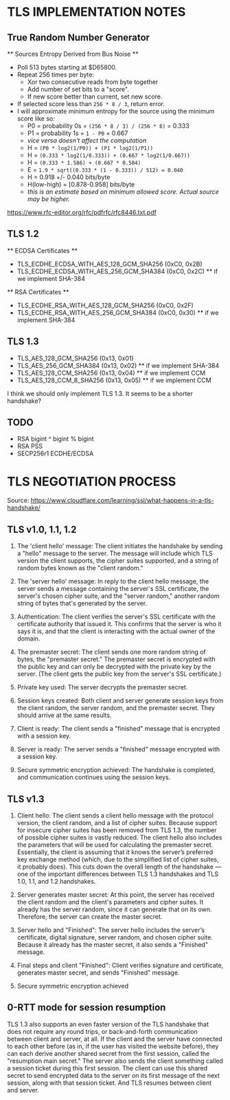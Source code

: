 TLS IMPLEMENTATION NOTES
=========================

True Random Number Generator
----------------------------

** Sources Entropy Derived from Bus Noise **

- Poll 513 bytes starting at $D65800.
- Repeat 256 times per byte:
    - Xor two consecutive reads from byte together
    - Add number of set bits to a "score".
    - If new score better than current, set new score.
- If selected score less than `256 * 8 / 3`, return error.
- I will approximate minimum entropy for the source using the minimum score like so:
    - P0 = probability 0s = `(256 * 8 / 3) / (256 * 8)` = 0.333
    - P1 = probability 1s = `1 - P0` = 0.667
    - *vice versa doesn't affect the computation*
    - H = `(P0 * log2(1/P0)) + (P1 * log2(1/P1))`
    - H = `(0.333 * log2(1/0.333)) + (0.667 * log2(1/0.667))`
    - H = `(0.333 * 1.586) + (0.667 * 0.584)`
    - E = `1.9 * sqrt((0.333 * (1 - 0.333)) / 512) = 0.040`
    - H = 0.918 +/- 0.040 bits/byte
    - H(low-high) = [0.878-0.958] bits/byte
    - *this is an estimate based on minimum allowed score. Actual source may be higher.*


https://www.rfc-editor.org/rfc/pdfrfc/rfc8446.txt.pdf

TLS 1.2
----------
** ECDSA Certificates **
- TLS_ECDHE_ECDSA_WITH_AES_128_GCM_SHA256 (0xC0, 0x2B)
- TLS_ECDHE_ECDSA_WITH_AES_256_GCM_SHA384 (0xC0, 0x2C) ** if we implement SHA-384

** RSA Certificates **
- TLS_ECDHE_RSA_WITH_AES_128_GCM_SHA256 (0xC0, 0x2F)
- TLS_ECDHE_RSA_WITH_AES_256_GCM_SHA384 (0xC0, 0x30) ** if we implement SHA-384

TLS 1.3
----------
- TLS_AES_128_GCM_SHA256 (0x13, 0x01)
- TLS_AES_256_GCM_SHA384 (0x13, 0x02) ** if we implement SHA-384
- TLS_AES_128_CCM_SHA256 (0x13, 0x04) ** if we implement CCM
- TLS_AES_128_CCM_8_SHA256 (0x13, 0x05) ** if we implement CCM
  
I think we should only implement TLS 1.3. It seems to be a shorter handshake?

TODO
---------
- RSA bigint ^ bigint % bigint
- RSA PSS
- SECP256r1 ECDHE/ECDSA


TLS NEGOTIATION PROCESS
========================

Source: https://www.cloudflare.com/learning/ssl/what-happens-in-a-tls-handshake/

TLS v1.0, 1.1, 1.2
--------------------

1. The 'client hello' message: The client initiates the handshake by sending a "hello" message to the server. The message will include which TLS version the client supports, the cipher suites supported, and a string of random bytes known as the "client random."

2. The 'server hello' message: In reply to the client hello message, the server sends a message containing the server's SSL certificate, the server's chosen cipher suite, and the "server random," another random string of bytes that's generated by the server.

3. Authentication: The client verifies the server's SSL certificate with the certificate authority that issued it. This confirms that the server is who it says it is, and that the client is interacting with the actual owner of the domain.

4. The premaster secret: The client sends one more random string of bytes, the "premaster secret." The premaster secret is encrypted with the public key and can only be decrypted with the private key by the server. (The client gets the public key from the server's SSL certificate.)

5. Private key used: The server decrypts the premaster secret.

6. Session keys created: Both client and server generate session keys from the client random, the server random, and the premaster secret. They should arrive at the same results.

7. Client is ready: The client sends a "finished" message that is encrypted with a session key.

8. Server is ready: The server sends a "finished" message encrypted with a session key.

9. Secure symmetric encryption achieved: The handshake is completed, and communication continues using the session keys.


TLS v1.3
---------

1. Client hello: The client sends a client hello message with the protocol version, the client random, and a list of cipher suites. Because support for insecure cipher suites has been removed from TLS 1.3, the number of possible cipher suites is vastly reduced. The client hello also includes the parameters that will be used for calculating the premaster secret. Essentially, the client is assuming that it knows the server’s preferred key exchange method (which, due to the simplified list of cipher suites, it probably does). This cuts down the overall length of the handshake — one of the important differences between TLS 1.3 handshakes and TLS 1.0, 1.1, and 1.2 handshakes.

2. Server generates master secret: At this point, the server has received the client random and the client's parameters and cipher suites. It already has the server random, since it can generate that on its own. Therefore, the server can create the master secret.

3. Server hello and "Finished": The server hello includes the server’s certificate, digital signature, server random, and chosen cipher suite. Because it already has the master secret, it also sends a "Finished" message.

4. Final steps and client "Finished": Client verifies signature and certificate, generates master secret, and sends "Finished" message.

5. Secure symmetric encryption achieved


0-RTT mode for session resumption
----------------------------------

TLS 1.3 also supports an even faster version of the TLS handshake that does not require any round trips, or back-and-forth communication between client and server, at all. If the client and the server have connected to each other before (as in, if the user has visited the website before), they can each derive another shared secret from the first session, called the "resumption main secret." The server also sends the client something called a session ticket during this first session. The client can use this shared secret to send encrypted data to the server on its first message of the next session, along with that session ticket. And TLS resumes between client and server.


